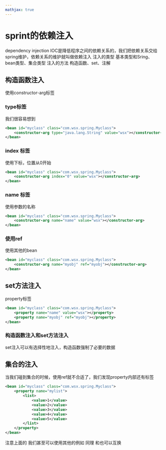 ```yaml
---
mathjax: true
---
```




# sprint的依赖注入
 dependency injection
 IOC是降低程序之间的依赖关系的，我们把依赖关系交给spring维护，依赖关系的维护就叫做依赖注入
 注入的类型 基本类型和Sring、 bean类型、集合类型
 注入的方法 构造函数、set、注解
<!-- more -->
## 构造函数注入
 使用constructor-arg标签
### type标签
 我们很容易想到
```xml
<bean id="myclass" class="com.wsx.spring.Myclass">
    <constructor-arg type="java.lang.String" value="wsx"></constructor-arg>
</bean>
```

### index 标签
 使用下标，位置从0开始
```xml
<bean id="myclass" class="com.wsx.spring.Myclass">
    <constructor-arg index="0" value="wsx"></constructor-arg>
</bean>
```
### name 标签
 使用参数的名称
```xml
<bean id="myclass" class="com.wsx.spring.Myclass">
    <constructor-arg name="name" value="wsx"></constructor-arg>
</bean>
```
### 使用ref
 使用其他的bean
```xml
<bean id="myclass" class="com.wsx.spring.Myclass">
    <constructor-arg name="myobj" ref="myobj"></constructor-arg>
</bean>
```

## set方法注入
 property标签
```xml
<bean id="myclass" class="com.wsx.spring.Myclass">
    <property name="name" value="wsx"></property>
    <property name="myobj" ref="myobj"></property>
</bean>
```

### 构造函数注入和set方法注入
 set注入可以有选择性地注入，构造函数强制了必要的数据

## 集合的注入
 当我们碰到集合的时候，使用ref就不合适了，我们发现property内部还有标签
```xml
<bean id="myclass" class="com.wsx.spring.Myclass">
    <property name="mylist">
        <list>
            <value>1</value>
            <value>2</value>
            <value>3</value>
            <value>4</value>
            <value>5</value>
        </list>
    </property>
</bean>
```
 注意上面的<list> 我们甚至可以使用其他的例如<set> <array>
 同理<map> 和<prop>也可以互换